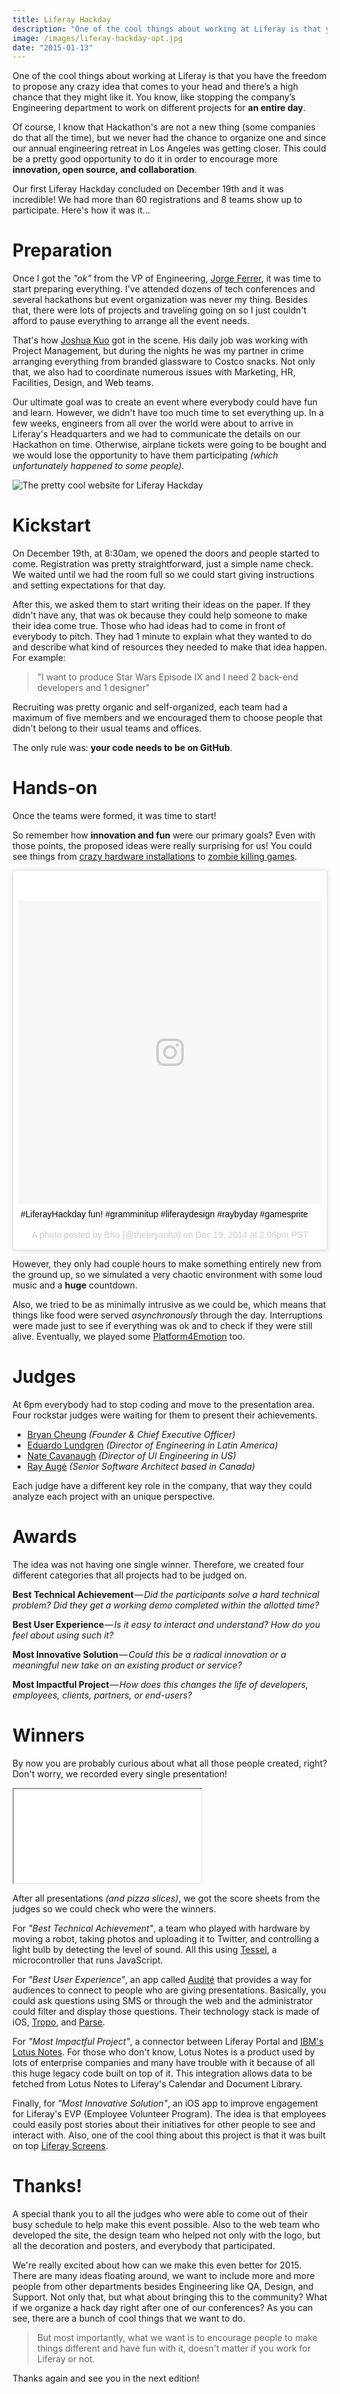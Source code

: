 ```yaml
---
title: Liferay Hackday
description: "One of the cool things about working at Liferay is that you have the freedom to propose any crazy idea that comes to your head and there’s a high chance that they might like it. You know, like stopping the company’s Engineering department to work on different projects for an entire day."
image: /images/liferay-hackday-opt.jpg
date: "2015-01-13"
---
```


One of the cool things about working at Liferay is that you have the freedom to propose any crazy idea that comes to your head and there’s a high chance that they might like it. You know, like stopping the company’s Engineering department to work on different projects for **an entire day**.

Of course, I know that Hackathon's are not a new thing (some companies do that all the time), but we never had the chance to organize one and since our annual engineering retreat in Los Angeles was getting closer. This could be a pretty good opportunity to do it in order to encourage more **innovation, open source, and collaboration**.

Our first Liferay Hackday concluded on December 19th and it was incredible! We had more than 60 registrations and 8 teams show up to participate. Here's how it was it…

# Preparation

Once I got the _"ok"_ from the VP of Engineering, [Jorge Ferrer](https://twitter.com/jorgeferrer), it was time to start preparing everything. I've attended dozens of tech conferences and several hackathons but event organization was never my thing. Besides that, there were lots of projects and traveling going on so I just couldn't afford to pause everything to arrange all the event needs.

That's how [Joshua Kuo](https://www.liferay.com/web/joshua.kuo/profile) got in the scene. His daily job was working with Project Management, but during the nights he was my partner in crime arranging everything from branded glassware to Costco snacks. Not only that, we also had to coordinate numerous issues with Marketing, HR, Facilities, Design, and Web teams.

Our ultimate goal was to create an event where everybody could have fun and learn. However, we didn't have too much time to set everything up. In a few weeks, engineers from all over the world were about to arrive in Liferay's Headquarters and we had to communicate the details on our Hackathon on time. Otherwise, airplane tickets were going to be bought and we would lose the opportunity to have them participating _(which unfortunately happened to some people)_.

![The pretty cool website for Liferay Hackday](https://d262ilb51hltx0.cloudfront.net/max/1600/1*bjlCNMlIT4_soYSkPF0E5w.png)

# Kickstart

On December 19th, at 8:30am, we opened the doors and people started to come. Registration was pretty straightforward, just a simple name check. We waited until we had the room full so we could start giving instructions and setting expectations for that day.

After this, we asked them to start writing their ideas on the paper. If they didn't have any, that was ok because they could help someone to make their idea come true. Those who had ideas had to come in front of everybody to pitch. They had 1 minute to explain what they wanted to do and describe what kind of resources they needed to make that idea happen. For example:

> "I want to produce Star Wars Episode IX and I need 2 back-end developers and 1 designer"

Recruiting was pretty organic and self-organized, each team had a maximum of five members and we encouraged them to choose people that didn't belong to their usual teams and offices.

The only rule was: **your code needs to be on GitHub**.

# Hands-on

Once the teams were formed, it was time to start!

So remember how **innovation and fun** were our primary goals? Even with those points, the proposed ideas were really surprising for us! You could see things from [crazy hardware installations](https://twitter.com/mdelapenya/status/546053939871748097) to [zombie killing games](http://mthadley.github.io/lzs/).

<blockquote class="instagram-media" data-instgrm-captioned data-instgrm-version="7" style=" background:#FFF; border:0; border-radius:3px; box-shadow:0 0 1px 0 rgba(0,0,0,0.5),0 1px 10px 0 rgba(0,0,0,0.15); margin: 1px; max-width:658px; padding:0; width:99.375%; width:-webkit-calc(100% - 2px); width:calc(100% - 2px);"><div style="padding:8px;"> <div style=" background:#F8F8F8; line-height:0; margin-top:40px; padding:50% 0; text-align:center; width:100%;"> <div style=" background:url(data:image/png;base64,iVBORw0KGgoAAAANSUhEUgAAACwAAAAsCAMAAAApWqozAAAABGdBTUEAALGPC/xhBQAAAAFzUkdCAK7OHOkAAAAMUExURczMzPf399fX1+bm5mzY9AMAAADiSURBVDjLvZXbEsMgCES5/P8/t9FuRVCRmU73JWlzosgSIIZURCjo/ad+EQJJB4Hv8BFt+IDpQoCx1wjOSBFhh2XssxEIYn3ulI/6MNReE07UIWJEv8UEOWDS88LY97kqyTliJKKtuYBbruAyVh5wOHiXmpi5we58Ek028czwyuQdLKPG1Bkb4NnM+VeAnfHqn1k4+GPT6uGQcvu2h2OVuIf/gWUFyy8OWEpdyZSa3aVCqpVoVvzZZ2VTnn2wU8qzVjDDetO90GSy9mVLqtgYSy231MxrY6I2gGqjrTY0L8fxCxfCBbhWrsYYAAAAAElFTkSuQmCC); display:block; height:44px; margin:0 auto -44px; position:relative; top:-22px; width:44px;"></div></div> <p style=" margin:8px 0 0 0; padding:0 4px;"> <a href="https://www.instagram.com/p/wzfB4Qv9ZI/" style=" color:#000; font-family:Arial,sans-serif; font-size:14px; font-style:normal; font-weight:normal; line-height:17px; text-decoration:none; word-wrap:break-word;" target="_blank">#LiferayHackday fun! #gramminitup #liferaydesign #raybyday #gamesprite</a></p> <p style=" color:#c9c8cd; font-family:Arial,sans-serif; font-size:14px; line-height:17px; margin-bottom:0; margin-top:8px; overflow:hidden; padding:8px 0 7px; text-align:center; text-overflow:ellipsis; white-space:nowrap;">A photo posted by Bho (@thebryanho) on <time style=" font-family:Arial,sans-serif; font-size:14px; line-height:17px;" datetime="2014-12-19T22:06:21+00:00">Dec 19, 2014 at 2:06pm PST</time></p></div></blockquote>
<script async defer src="//platform.instagram.com/en_US/embeds.js"></script>

However, they only had couple hours to make something entirely new from the ground up, so we simulated a very chaotic environment with some loud music and a **huge** countdown.

Also, we tried to be as minimally intrusive as we could be, which means that things like food were served _asynchronously_ through the day. Interruptions were made just to see if everything was ok and to check if they were still alive. Eventually, we played some [Platform4Emotion](https://soundcloud.com/james-falkner-1/liferay-platform4emotion-hackday-2014) too.

# Judges

At 6pm everybody had to stop coding and move to the presentation area. Four rockstar judges were waiting for them to present their achievements.

- [Bryan Cheung](https://twitter.com/bryan_) _(Founder & Chief Executive Officer)_
- [Eduardo Lundgren](https://twitter.com/eduardolundgren) _(Director of Engineering in Latin America)_
- [Nate Cavanaugh](https://twitter.com/natecavanaugh) _(Director of UI Engineering in US)_
- [Ray Augé](https://twitter.com/rotty3000) _(Senior Software Architect based in Canada)_

Each judge have a different key role in the company, that way they could analyze each project with an unique perspective.

# Awards

The idea was not having one single winner. Therefore, we created four different categories that all projects had to be judged on.

**Best Technical Achievement** — *Did the participants solve a hard technical problem? Did they get a working demo completed within the allotted time?*

**Best User Experience** — *Is it easy to interact and understand? How do you feel about using such it?*

**Most Innovative Solution** — *Could this be a radical innovation or a meaningful new take on an existing product or service?*

**Most Impactful Project** — *How does this changes the life of developers, employees, clients, partners, or end-users?*

# Winners

By now you are probably curious about what all those people created, right? Don't worry, we recorded every single presentation!

<div class="iframe-wrap">
  <iframe src="//www.youtube.com/embed/videoseries?list=PLKb_gn-WO_KrEGD3j40tvjEQqhwh5QA6t">
  </iframe>
</div>

After all presentations _(and pizza slices)_, we got the score sheets from the judges so we could check who were the winners.

For _"Best Technical Achievement"_, a team who played with hardware by moving a robot, taking photos and uploading it to Twitter, and controlling a light bulb by detecting the level of sound. All this using [Tessel](https://tessel.io/), a microcontroller that runs JavaScript.

For _"Best User Experience"_, an app called [Audité](http://audite.parseapp.com/) that provides a way for audiences to connect to people who are giving presentations. Basically, you could ask questions using SMS or through the web and the administrator could filter and display those questions. Their technology stack is made of iOS, [Tropo](https://www.tropo.com/), and [Parse](https://parse.com/).

For _"Most Impactful Project"_, a connector between Liferay Portal and [IBM's Lotus Notes](http://www-03.ibm.com/software/products/en/ibmnotes). For those who don't know, Lotus Notes is a product used by lots of enterprise companies and many have trouble with it because of all this huge legacy code built on top of it. This integration allows data to be fetched from Lotus Notes to Liferay's Calendar and Document Library.

Finally, for _"Most Innovative Solution"_, an iOS app to improve engagement for Liferay's EVP (Employee Volunteer Program). The idea is that employees could easily post stories about their initiatives for other people to see and interact with. Also, one of the cool thing about this project is that it was built on top [Liferay Screens](https://www.liferay.com/community/liferay-projects/liferay-screens/overview).

# Thanks!

A special thank you to all the judges who were able to come out of their busy schedule to help make this event possible. Also to the web team who developed the site, the design team who helped not only with the logo, but all the decoration and posters, and everybody that participated.

We're really excited about how can we make this even better for 2015. There are many ideas floating around, we want to include more and more people from other departments besides Engineering like QA, Design, and Support. Not only that, but what about bringing this to the community? What if we organize a hack day right after one of our conferences? As you can see, there are a bunch of cool things that we want to do.

> But most importantly, what we want is to encourage people to make things different and have fun with it, doesn't matter if you work for Liferay or not.

Thanks again and see you in the next edition!
